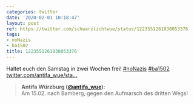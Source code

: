 ```yaml
---
categories: twitter
date: '2020-02-01 10:18:47'
layout: post
ref: https://twitter.com/schwarzlichtwue/status/1223551261838053376
tags:
- noNazis
- ba1502
title: 1223551261838053376
---
```

Haltet euch den Samstag in zwei Wochen frei! [#noNazis](/t/nonazis) [#ba1502](/t/ba1502) [twitter.com/antifa_wue/sta…](https://twitter.com/antifa_wue/status/1223550978554769408) 
> <b>Antifa Würzburg ([@antifa_wue](https://twitter.com/antifa_wue)):</b>  
>Am 15.02. nach Bamberg, gegen den Aufmarsch des dritten Wegs!    

